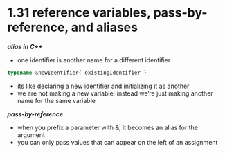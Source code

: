 # 1.31 reference variables, pass-by-reference, and aliases

***alias in C++***

- one identifier is another name for a different identifier

```cpp
typename &newIdentifier{ existingIdentifier }
```

- its like declaring a new identifier and initializing it as another
- we are not making a new variable; instead we’re just making another name for the same variable

***pass-by-reference***

- when you prefix a parameter with &, it becomes an alias for the argument
- you can only pass values that can appear on the left of an assignment